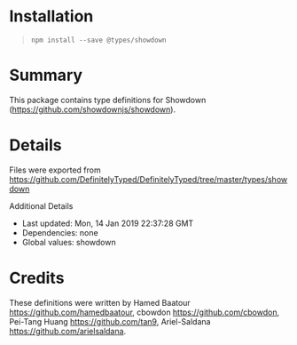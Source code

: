 # Installation
> `npm install --save @types/showdown`

# Summary
This package contains type definitions for Showdown (https://github.com/showdownjs/showdown).

# Details
Files were exported from https://github.com/DefinitelyTyped/DefinitelyTyped/tree/master/types/showdown

Additional Details
 * Last updated: Mon, 14 Jan 2019 22:37:28 GMT
 * Dependencies: none
 * Global values: showdown

# Credits
These definitions were written by Hamed Baatour <https://github.com/hamedbaatour>, cbowdon <https://github.com/cbowdon>, Pei-Tang Huang <https://github.com/tan9>, Ariel-Saldana <https://github.com/arielsaldana>.
